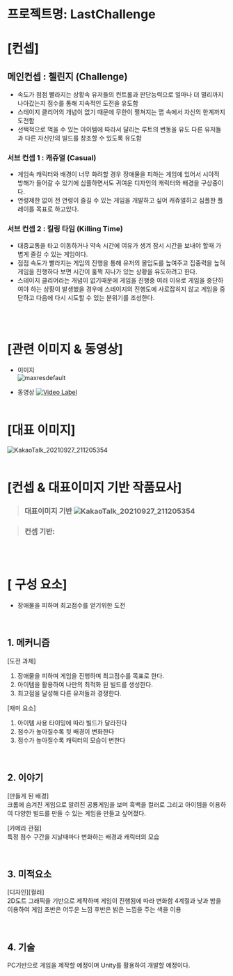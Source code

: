 # 프로젝트명: LastChallenge

# [컨셉]

## 메인컨셉 : 첼린지 (Challenge)

- 속도가 점점 빨라지는 상황속 유저들의 컨트롤과 판단능력으로 얼마나 더 멀리까지 나아갔는지 점수를 통해 지속적인 도전을 유도함
- 스테이지 클리어의 개념이 없기 때문에 무한이 펼쳐지는 맵 속에서 자신의 한계까지 도전함
- 선택적으로 먹을 수 있는 아이템에 따라서 달리는 루트의 변동을 유도 다른 유저들과  다른 자신만의 빌드를 창조할 수 있도록 유도함

### 서브 컨셉 1 : 캐쥬얼 (Casual)

- 게임속 캐릭터와 배경이 너무 화려할 경우 장애물을 피하는 게임에 있어서 시야적 방해가 들어갈 수 있기에 심플하면서도 귀여운 디자인의 캐릭터와 배경을 구상중이다.
- 연령제한 없이 전 연령이 즐길 수 있는 게임을 개발하고 싶어 캐쥬얼하고 심플한 플레이를 목표로 하고있다.

### 서브 컨셉 2 : 킬링 타임 (Killing Time)

- 대중교통을 타고 이동하거나 약속 시간에 여유가 생겨 잠시 시간을 보내야 할때 가볍게 즐길 수 있는 게임이다.
- 점점 속도가 빨라지는 게임의 진행을 통해 유저의 몰입도를 높여주고 집중력을 높혀 게임을 진행하다 보면 시간이 훌쩍 지나가 있는 상황을 유도하려고 한다.
- 스테이지 클리어라는 개념이 없기때문에 게임을 진행중 여러 이유로 게임을 중단하여야 하는 상황이 발생했을 경우에 스테이지의 진행도에 사로잡히지 않고 게임을 중단하고 다음에 다시 시도할 수 있는 분위기를 조성한다.

<br><br>

# [관련 이미지 & 동영상]

- 이미지  
  ![maxresdefault](https://user-images.githubusercontent.com/80164628/136870804-c839b2d9-89a5-4cff-a495-2e61c6aa2575.jpg)
  
  

- 동영상
  [![Video Label](https://user-images.githubusercontent.com/80164628/138698490-2d62b723-d40b-45bb-ac12-77191d3ad3b7.PNG)](https://www.youtube.com/watch?v=nAMmUDSiUQ8&t=1s)
<br><br>

# [대표 이미지]

![KakaoTalk_20210927_211205354](https://user-images.githubusercontent.com/80164628/136870378-f7e4243a-d2dd-4a0c-91e7-00019a1c8249.jpg)
<br><br>

# [컨셉 & 대표이미지 기반 작품묘사]

> ### 대표이미지 기반  ![KakaoTalk_20210927_211205354](https://user-images.githubusercontent.com/80164628/136870378-f7e4243a-d2dd-4a0c-91e7-00019a1c8249.jpg)

> ### 컨셉 기반: 

<br><br>

# [<Last Challenge> 구성 요소]

- 장애물을 피하며 최고점수를 얻기위한 도전

<br>

## 1. 메커니즘

[도전 과제]

1. 장애물을 피하며 게임을 진행하며 최고점수를 목표로 한다.
2. 아이템을 활용하여 나만의 최적화 된 빌드를 생성한다.
3. 최고점을 달성해 다른 유저들과 경쟁한다.

[재미 요소]

1. 아이템 사용 타이밍에 따라 빌드가 달라진다
2. 점수가 높아질수록 뒷 배경이 변화한다
3. 점수가 높아질수록 캐릭터의 모습이 변한다

<br>

## 2. 이야기

[만들게 된 배경]  
크롬에 숨겨진 게임으로 알려진 공룡게임을 보며 흑백을 컬러로 그리고 아이템을 이용하여 다양한 빌드를 만들 수 있는 게임을 만들고 싶어졌다.

[카메라 관점]  
특정 점수 구간을 지날때마다 변화하는 배경과 캐릭터의 모습

<br>

## 3. 미적요소

[디자인][컬러]  
2D도트 그래픽을 기반으로 제작하며 게임이 진행됨에 따라 변화함
4계절과 낮과 밤을 이용하여 게임 초반은 어두운 느낌 후반은 밝은 느낌을 주는 색을 이용

<br>

## 4. 기술

PC기반으로 게임을 제작할 예정이며 Unity를 활용하여 개발할 예정이다.
